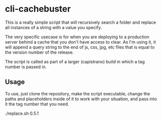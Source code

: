 cli-cachebuster
===============

This is a really simple script that will recursively search a folder and replace all instances of a string with a value you specify. 

The very specific usecase is for when you are deploying to a production server behind a cache that you don't have access to clear.  As I'm using it, it will append a query string to the end of js, css, jpg, etc files that is equal to the version number of the release.

The script is called as part of a larger (capistrano) build in which a tag number is passed in. 

Usage
-----
To use, just clone the repository, make the script executable, change the paths and placeholders inside of it to work with your situation, and pass into it the tag number that you need.

./replace.sh 0.5.1
